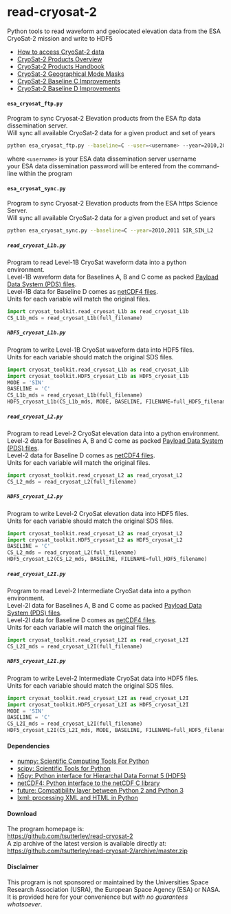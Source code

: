 read-cryosat-2
==============

Python tools to read waveform and geolocated elevation data from the ESA CryoSat-2 mission and write to HDF5

- [How to access CryoSat-2 data](https://earth.esa.int/web/guest/-/how-to-access-cryosat-data-6842)  
- [CryoSat-2 Products Overview](https://earth.esa.int/web/guest/-/products-overview-6975)  
- [CryoSat-2 Products Handbook](https://earth.esa.int/documents/10174/125272/CryoSat_Product_Handbook)  
- [CryoSat-2 Geographical Mode Masks](https://earth.esa.int/web/guest/-/geographical-mode-mask-7107)  
- [CryoSat-2 Baseline C Improvements](https://earth.esa.int/documents/10174/1773005/C2-Evolution-BaselineC-Level2-V3)  
- [CryoSat-2 Baseline D Improvements](https://earth.esa.int/documents/10174/1773005/CryoSat-Baseline-D-Evolutions.pdf)  

#### `esa_cryosat_ftp.py`
Program to sync Cryosat-2 Elevation products from the ESA ftp data dissemination server.  
Will sync all available CryoSat-2 data for a given product and set of years  
```bash
python esa_cryosat_ftp.py --baseline=C --user=<username> --year=2010,2011 SIR_SIN_L2
```
where `<username>` is your ESA data dissemination server username  
your ESA data dissemination password will be entered from the command-line within the program  

#### `esa_cryosat_sync.py`
Program to sync Cryosat-2 Elevation products from the ESA https Science Server.  
Will sync all available CryoSat-2 data for a given product and set of years  
```bash
python esa_cryosat_sync.py --baseline=C --year=2010,2011 SIR_SIN_L2
```

##### `read_cryosat_L1b.py`
Program to read Level-1B CryoSat waveform data into a python environment.  
Level-1B waveform data for Baselines A, B and C come as packed [Payload Data System (PDS) files](https://earth.esa.int/documents/10174/125273/CryoSat_L1_Products_Format_Specification).  
Level-1B data for Baseline D comes as [netCDF4 files](https://earth.esa.int/documents/10174/125272/CryoSat-Baseline-D-Product-Handbook).  
Units for each variable will match the original files.  
```python
import cryosat_toolkit.read_cryosat_L1b as read_cryosat_L1b
CS_L1b_mds = read_cryosat_L1b(full_filename)
```

##### `HDF5_cryosat_L1b.py`
Program to write Level-1B CryoSat waveform data into HDF5 files.  
Units for each variable should match the original SDS files.  
```python
import cryosat_toolkit.read_cryosat_L1b as read_cryosat_L1b
import cryosat_toolkit.HDF5_cryosat_L1b as HDF5_cryosat_L1b
MODE = 'SIN'
BASELINE = 'C'
CS_L1b_mds = read_cryosat_L1b(full_filename)
HDF5_cryosat_L1b(CS_L1b_mds, MODE, BASELINE, FILENAME=full_HDF5_filename)
```

##### `read_cryosat_L2.py`
Program to read Level-2 CryoSat elevation data into a python environment.  
Level-2 data for Baselines A, B and C come as packed [Payload Data System (PDS) files](https://earth.esa.int/documents/10174/125273/CryoSat_L2_Products_Format_Specification).  
Level-2 data for Baseline D comes as [netCDF4 files](https://earth.esa.int/documents/10174/125272/CryoSat-Baseline-D-Product-Handbook).  
Units for each variable will match the original files.  
```python
import cryosat_toolkit.read_cryosat_L2 as read_cryosat_L2
CS_L2_mds = read_cryosat_L2(full_filename)
```

##### `HDF5_cryosat_L2.py`
Program to write Level-2 CryoSat elevation data into HDF5 files.  
Units for each variable should match the original SDS files.  
```python
import cryosat_toolkit.read_cryosat_L2 as read_cryosat_L2
import cryosat_toolkit.HDF5_cryosat_L2 as HDF5_cryosat_L2
BASELINE = 'C'
CS_L2_mds = read_cryosat_L2(full_filename)
HDF5_cryosat_L2(CS_L2_mds, BASELINE, FILENAME=full_HDF5_filename)
```

##### `read_cryosat_L2I.py`
Program to read Level-2 Intermediate CryoSat data into a python environment.  
Level-2I data for Baselines A, B and C come as packed [Payload Data System (PDS) files](https://earth.esa.int/documents/10174/125273/CryoSat_L2_Products_Format_Specification).  
Level-2I data for Baseline D comes as [netCDF4 files](https://earth.esa.int/documents/10174/125272/CryoSat-Baseline-D-Product-Handbook).  
Units for each variable will match the original files.  
```python
import cryosat_toolkit.read_cryosat_L2I as read_cryosat_L2I
CS_L2I_mds = read_cryosat_L2I(full_filename)
```

##### `HDF5_cryosat_L2I.py`
Program to write Level-2 Intermediate CryoSat data into HDF5 files.  
Units for each variable should match the original SDS files.  
```python
import cryosat_toolkit.read_cryosat_L2I as read_cryosat_L2I
import cryosat_toolkit.HDF5_cryosat_L2I as HDF5_cryosat_L2I
MODE = 'SIN'
BASELINE = 'C'
CS_L2I_mds = read_cryosat_L2I(full_filename)
HDF5_cryosat_L2I(CS_L2I_mds, MODE, BASELINE, FILENAME=full_HDF5_filename)
```

#### Dependencies
- [numpy: Scientific Computing Tools For Python](http://www.numpy.org)  
- [scipy: Scientific Tools for Python](http://www.scipy.org/)  
- [h5py: Python interface for Hierarchal Data Format 5 (HDF5)](http://h5py.org)  
- [netCDF4: Python interface to the netCDF C library](https://unidata.github.io/netcdf4-python/netCDF4/index.html)  
- [future: Compatibility layer between Python 2 and Python 3](http://python-future.org/)  
- [lxml: processing XML and HTML in Python](https://pypi.python.org/pypi/lxml)  

#### Download
The program homepage is:   
https://github.com/tsutterley/read-cryosat-2   
A zip archive of the latest version is available directly at:    
https://github.com/tsutterley/read-cryosat-2/archive/master.zip  

#### Disclaimer  
This program is not sponsored or maintained by the Universities Space Research Association (USRA), the European Space Agency (ESA) or NASA.  It is provided here for your convenience but _with no guarantees whatsoever_.  
